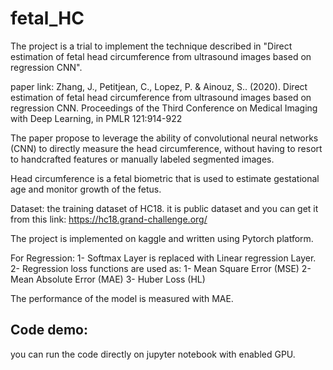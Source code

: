 # fetal_HC

The project is a trial to implement the technique described in "Direct estimation of fetal head circumference from ultrasound images based on regression CNN".

paper link: Zhang, J., Petitjean, C., Lopez, P. & Ainouz, S.. (2020). Direct estimation of fetal head circumference from ultrasound images based on regression CNN. Proceedings of the Third Conference on Medical Imaging with Deep Learning, in PMLR 121:914-922
 
  The paper propose to leverage the ability of convolutional neural networks (CNN) to directly measure the head circumference, without having to resort to handcrafted features or manually labeled segmented images.

Head circumference is a fetal biometric that is used to estimate gestational age and monitor growth of the fetus.

Dataset: the training dataset of HC18.
it is public dataset and you can get it from this link: https://hc18.grand-challenge.org/ 

The project is implemented on kaggle and written using Pytorch platform.

For Regression:
1-  Softmax Layer is replaced with Linear regression Layer.
2- Regression loss functions are used as:
    1- Mean Square Error (MSE)
    2- Mean Absolute Error (MAE)
    3- Huber Loss (HL)

The performance of the model is measured with MAE.

## Code demo:
you can run the code directly on jupyter notebook with enabled GPU.